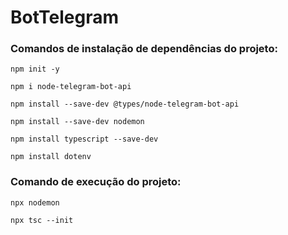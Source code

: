 # BotTelegram

### Comandos de instalação de dependências do projeto:

```npm init -y```

```npm i node-telegram-bot-api```

```npm install --save-dev @types/node-telegram-bot-api```

```npm install --save-dev nodemon```

```npm install typescript --save-dev```

```npm install dotenv```

### Comando de execução do projeto:

```npx nodemon```

```npx tsc --init```